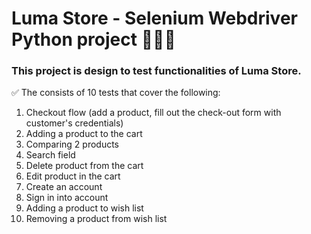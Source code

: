 # Luma Store - Selenium Webdriver Python project 👩🏻‍💻

### This project is design to test functionalities of Luma Store. 
✅ The  consists of 10 tests that cover the following:
1. Checkout flow (add a product, fill out the check-out form with customer's credentials)
2. Adding a product to the cart
3. Comparing 2 products
4. Search field
5. Delete product from the cart
6. Edit product in the cart
7. Create an account
8. Sign in into account
9. Adding a product to wish list
10. Removing a product from wish list